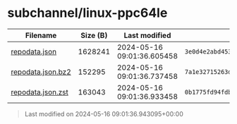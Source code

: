 # subchannel/linux-ppc64le

| Filename | Size (B) | Last modified | SHA256 | MD5 |
|----------|----------|---------------|--------|-----|
| [repodata.json](repodata.json) | 1628241 | 2024-05-16 09:01:36.605458 | `3e0d4e2abd4534831c447747fe2079a0bb2ea0a3ebfc04971a417b5f6071d90c` | `008baedb0e222636e09df3c9d90faa83` |
| [repodata.json.bz2](repodata.json.bz2) | 152295 | 2024-05-16 09:01:36.737458 | `7a1e32715263d359720f1e1c1cf799c630ed313fe526c1931a97d0f2097ca149` | `d3c903831faec8d2c4117e05d9373cac` |
| [repodata.json.zst](repodata.json.zst) | 163043 | 2024-05-16 09:01:36.933458 | `0b1775fd94fdb9bc403b7fd82a78a442ab175134a091a019060f53ada637f203` | `d33c21a0ce5855b64ea35ac740df6a19` |

> Last modified on 2024-05-16 09:01:36.943095+00:00